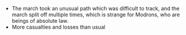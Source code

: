- The march took an unusual path which was difficult to track, and the march split off multiple times, which is strange for Modrons, who are beings of absolute law.
- More casualties and losses than usual